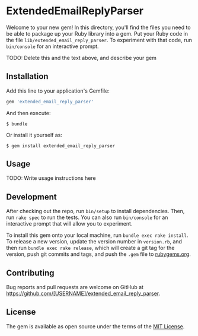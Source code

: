 # ExtendedEmailReplyParser

Welcome to your new gem! In this directory, you'll find the files you need to be able to package up your Ruby library into a gem. Put your Ruby code in the file `lib/extended_email_reply_parser`. To experiment with that code, run `bin/console` for an interactive prompt.

TODO: Delete this and the text above, and describe your gem

## Installation

Add this line to your application's Gemfile:

```ruby
gem 'extended_email_reply_parser'
```

And then execute:

    $ bundle

Or install it yourself as:

    $ gem install extended_email_reply_parser

## Usage

TODO: Write usage instructions here

## Development

After checking out the repo, run `bin/setup` to install dependencies. Then, run `rake spec` to run the tests. You can also run `bin/console` for an interactive prompt that will allow you to experiment.

To install this gem onto your local machine, run `bundle exec rake install`. To release a new version, update the version number in `version.rb`, and then run `bundle exec rake release`, which will create a git tag for the version, push git commits and tags, and push the `.gem` file to [rubygems.org](https://rubygems.org).

## Contributing

Bug reports and pull requests are welcome on GitHub at https://github.com/[USERNAME]/extended_email_reply_parser.


## License

The gem is available as open source under the terms of the [MIT License](http://opensource.org/licenses/MIT).


